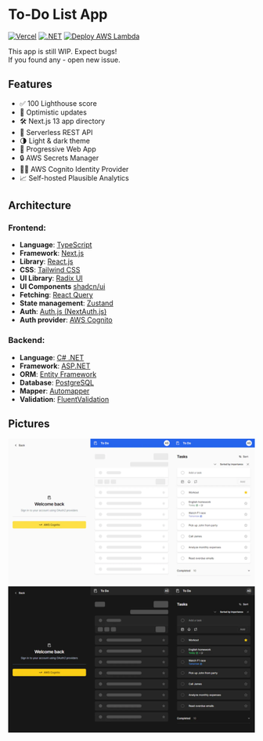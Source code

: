 # To-Do List App
[![Vercel](https://therealsujitk-vercel-badge.vercel.app/?app=todo-list)](https://todo.k1ng.dev)
[![.NET](https://github.com/AdisonCavani/todo-list/actions/workflows/dotnet.yml/badge.svg?branch=master)](https://github.com/AdisonCavani/todo-list/actions/workflows/dotnet.yml)
[![Deploy AWS Lambda](https://github.com/AdisonCavani/todo-list/actions/workflows/deploy.yml/badge.svg?branch=master)](https://github.com/AdisonCavani/todo-list/actions/workflows/deploy.yml)

This app is still WIP. Expect bugs!  
If you found any - open new issue.

## Features
- ✅ 100 Lighthouse score
- 💨 Optimistic updates
- 🛠️ Next.js 13 app directory
- 🔑 Serverless REST API
- 🌗 Light & dark theme
- 📱 Progressive Web App
- 🔒 AWS Secrets Manager
- 🙍‍♂️ AWS Cognito Identity Provider
- 📈 Self-hosted Plausible Analytics

## Architecture

### Frontend:
- **Language**: [TypeScript](https://www.typescriptlang.org)
- **Framework**: [Next.js](https://nextjs.org)
- **Library**: [React.js](https://reactjs.org)
- **CSS**: [Tailwind CSS](https://tailwindcss.com)
- **UI Library**: [Radix UI](https://www.radix-ui.com)
- **UI Components** [shadcn/ui](https://ui.shadcn.com)
- **Fetching**: [React Query](https://tanstack.com/query/latest)
- **State management**: [Zustand](https://github.com/pmndrs/zustand)
- **Auth**: [Auth.js (NextAuth.js)](https://next-auth.js.org)
- **Auth provider**: [AWS Cognito](https://aws.amazon.com/cognito)

### Backend:
- **Language**: [C# .NET](https://learn.microsoft.com/dotnet/csharp)
- **Framework**: [ASP.NET](https://www.asp.net)
- **ORM**: [Entity Framework](https://learn.microsoft.com/ef)
- **Database**: [PostgreSQL](https://www.postgresql.org)
- **Mapper**: [Automapper](https://automapper.org)
- **Validation**: [FluentValidation](https://fluentvalidation.net)

## Pictures

![App flow](./docs/app-light.webp#gh-light-mode-only)
![App flow](./docs/app-dark.webp#gh-dark-mode-only)
